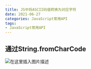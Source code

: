 ```yaml
---
title: JS中将ASCII码值转换为对应字符
date: 2021-06-27
categories: JavaScript常用API
tags: 
- JavaScript常用API
---
```

## 通过String.fromCharCode
![在这里插入图片描述](https://img-blog.csdnimg.cn/20210624101052927.png)
